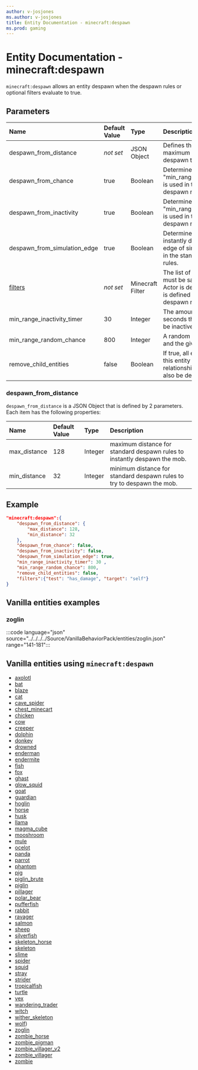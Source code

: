 ```yaml
---
author: v-josjones
ms.author: v-josjones
title: Entity Documentation - minecraft:despawn
ms.prod: gaming
---
```


# Entity Documentation - minecraft:despawn

`minecraft:despawn` allows an entity despawn when the despawn rules or optional filters evaluate to true.

## Parameters

|Name |Default Value  |Type  |Description  |
|:----------|:----------|:----------|:----------|
|despawn_from_distance |*not set* |JSON Object|Defines the minimum and maximum distance for despawn to occur |
|despawn_from_chance| true| Boolean|  Determines if "min_range_random_chance" is used in the standard despawn rules |
|despawn_from_inactivity| true| Boolean|  Determines if the "min_range_inactivity_timer" is used in the standard despawn rules. |
|despawn_from_simulation_edge| true|  Boolean| Determines if the mob is instantly despawned at the edge of simulation distance in the standard despawn rules. |
|[filters](../FilterList.md)|*not set* | Minecraft Filter|  The list of conditions that must be satisfied before the Actor is despawned. If a filter is defined then standard despawn rules are ignored. |
|min_range_inactivity_timer| 30| Integer|  The amount of time in seconds that the mob must be inactive. |
|min_range_random_chance| 800| Integer|  A random chance between 1 and the given value. |
| remove_child_entities| false| Boolean|If true, all entities linked to this entity in a child relationship (eg. leashed) will also be despawned. |

### despawn_from_distance

`despawn_from_distance` is a JSON Object that is defined by 2 parameters. Each item has the following properties:

|Name |Default Value  |Type  |Description  |
|:----------|:----------|:----------|:----------|
|max_distance| 128| Integer| maximum distance for standard despawn rules to instantly despawn the mob. |
| min_distance| 32| Integer| minimum distance for standard despawn rules to try to despawn the mob. |

## Example

```json
"minecraft:despawn":{
    "despawn_from_distance": {
        "max_distance": 128,
        "min_distance": 32
    },
    "despawn_from_chance": false,
    "despawn_from_inactivity": false,
    "despawn_from_simulation_edge": true,
    "min_range_inactivity_timer": 30 ,
    "min_range_random_chance": 800,
    "remove_child_entities": false,
    "filters":{"test": "has_damage", "target": "self"}
}
```

## Vanilla entities examples

### zoglin

:::code language="json" source="../../../../Source/VanillaBehaviorPack/entities/zoglin.json" range="141-181":::

## Vanilla entities using `minecraft:despawn`

- [axolotl](../../../../Source/VanillaBehaviorPack_Snippets/entities/axolotl.md)
- [bat](../../../../Source/VanillaBehaviorPack_Snippets/entities/bat.md)
- [blaze](../../../../Source/VanillaBehaviorPack_Snippets/entities/blaze.md)
- [cat](../../../../Source/VanillaBehaviorPack_Snippets/entities/cat.md)
- [cave_spider](../../../../Source/VanillaBehaviorPack_Snippets/entities/cave_spider.md)
- [chest_minecart](../../../../Source/VanillaBehaviorPack_Snippets/entities/chest_minecart.md)
- [chicken](../../../../Source/VanillaBehaviorPack_Snippets/entities/chicken.md)
- [cow](../../../../Source/VanillaBehaviorPack_Snippets/entities/cow.md)
- [creeper](../../../../Source/VanillaBehaviorPack_Snippets/entities/creeper.md)
- [dolphin](../../../../Source/VanillaBehaviorPack_Snippets/entities/dolphin.md)
- [donkey](../../../../Source/VanillaBehaviorPack_Snippets/entities/donkey.md)
- [drowned](../../../../Source/VanillaBehaviorPack_Snippets/entities/drowned.md)
- [enderman](../../../../Source/VanillaBehaviorPack_Snippets/entities/enderman.md)
- [endermite](../../../../Source/VanillaBehaviorPack_Snippets/entities/endermite.md)
- [fish](../../../../Source/VanillaBehaviorPack_Snippets/entities/fish.md)
- [fox](../../../../Source/VanillaBehaviorPack_Snippets/entities/fox.md)
- [ghast](../../../../Source/VanillaBehaviorPack_Snippets/entities/ghast.md)
- [glow_squid](../../../../Source/VanillaBehaviorPack_Snippets/entities/glow_squid.md)
- [goat](../../../../Source/VanillaBehaviorPack_Snippets/entities/goat.md)
- [guardian](../../../../Source/VanillaBehaviorPack_Snippets/entities/guardian.md)
- [hoglin](../../../../Source/VanillaBehaviorPack_Snippets/entities/hoglin.md)
- [horse](../../../../Source/VanillaBehaviorPack_Snippets/entities/horse.md)
- [husk](../../../../Source/VanillaBehaviorPack_Snippets/entities/husk.md)
- [llama](../../../../Source/VanillaBehaviorPack_Snippets/entities/llama.md)
- [magma_cube](../../../../Source/VanillaBehaviorPack_Snippets/entities/magma_cube.md)
- [mooshroom](../../../../Source/VanillaBehaviorPack_Snippets/entities/mooshroom.md)
- [mule](../../../../Source/VanillaBehaviorPack_Snippets/entities/mule.md)
- [ocelot](../../../../Source/VanillaBehaviorPack_Snippets/entities/ocelot.md)
- [panda](../../../../Source/VanillaBehaviorPack_Snippets/entities/panda.md)
- [parrot](../../../../Source/VanillaBehaviorPack_Snippets/entities/parrot.md)
- [phantom](../../../../Source/VanillaBehaviorPack_Snippets/entities/phantom.md)
- [pig](../../../../Source/VanillaBehaviorPack_Snippets/entities/pig.md)
- [piglin_brute](../../../../Source/VanillaBehaviorPack_Snippets/entities/piglin_brute.md)
- [piglin](../../../../Source/VanillaBehaviorPack_Snippets/entities/piglin.md)
- [pillager](../../../../Source/VanillaBehaviorPack_Snippets/entities/pillager.md)
- [polar_bear](../../../../Source/VanillaBehaviorPack_Snippets/entities/polar_bear.md)
- [pufferfish](../../../../Source/VanillaBehaviorPack_Snippets/entities/pufferfish.md)
- [rabbit](../../../../Source/VanillaBehaviorPack_Snippets/entities/rabbit.md)
- [ravager](../../../../Source/VanillaBehaviorPack_Snippets/entities/ravager.md)
- [salmon](../../../../Source/VanillaBehaviorPack_Snippets/entities/salmon.md)
- [sheep](../../../../Source/VanillaBehaviorPack_Snippets/entities/sheep.md)
- [silverfish](../../../../Source/VanillaBehaviorPack_Snippets/entities/silverfish.md)
- [skeleton_horse](../../../../Source/VanillaBehaviorPack_Snippets/entities/skeleton_horse.md)
- [skeleton](../../../../Source/VanillaBehaviorPack_Snippets/entities/skeleton.md)
- [slime](../../../../Source/VanillaBehaviorPack_Snippets/entities/slime.md)
- [spider](../../../../Source/VanillaBehaviorPack_Snippets/entities/spider.md)
- [squid](../../../../Source/VanillaBehaviorPack_Snippets/entities/squid.md)
- [stray](../../../../Source/VanillaBehaviorPack_Snippets/entities/stray.md)
- [strider](../../../../Source/VanillaBehaviorPack_Snippets/entities/strider.md)
- [tropicalfish](../../../../Source/VanillaBehaviorPack_Snippets/entities/tropicalfish.md)
- [turtle](../../../../Source/VanillaBehaviorPack_Snippets/entities/turtle.md)
- [vex](../../../../Source/VanillaBehaviorPack_Snippets/entities/vex.md)
- [wandering_trader](../../../../Source/VanillaBehaviorPack_Snippets/entities/wandering_trader.md)
- [witch](../../../../Source/VanillaBehaviorPack_Snippets/entities/witch.md)
- [wither_skeleton](../../../../Source/VanillaBehaviorPack_Snippets/entities/wither_skeleton.md)
- [wolf](../../../../Source/VanillaBehaviorPack_Snippets/entities/wolf.md))
- [zoglin](../../../../Source/VanillaBehaviorPack_Snippets/entities/zoglin.md)
- [zombie_horse](../../../../Source/VanillaBehaviorPack_Snippets/entities/zombie_horse.md)
- [zombie_pigman](../../../../Source/VanillaBehaviorPack_Snippets/entities/zombie_pigman.md)
- [zombie_villager_v2](../../../../Source/VanillaBehaviorPack_Snippets/entities/zombie_villager_v2.md)
- [zombie_villager](../../../../Source/VanillaBehaviorPack_Snippets/entities/zombie_villager.md)
- [zombie](../../../../Source/VanillaBehaviorPack_Snippets/entities/zombie.md)